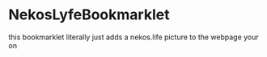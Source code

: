 # NekosLyfeBookmarklet
this bookmarklet literally just adds a nekos.life picture to the webpage your on
